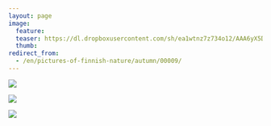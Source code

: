 ```yaml
---
layout: page
image:
  feature:
  teaser: https://dl.dropboxusercontent.com/sh/ea1wtnz7z734o12/AAA6yX5DkQkYI7MhcGesoHjNa/luontokuvat/kes%C3%A4/1/20130830_201947-245px.jpg
  thumb:
redirect_from:
  - /en/pictures-of-finnish-nature/autumn/00009/
---
```


[![](https://dl.dropboxusercontent.com/sh/ea1wtnz7z734o12/AADrllZr9cbu3z54MCYKc-Eda/luontokuvat/kes%C3%A4/1/20130830_201417-800px.jpg)](https://dl.dropboxusercontent.com/sh/ea1wtnz7z734o12/AAC9LzadAzKi6194KuLsCPSna/luontokuvat/kes%C3%A4/1/20130830_201417.jpg)

[![](https://dl.dropboxusercontent.com/sh/ea1wtnz7z734o12/AADuii56By4pOCHQQJlw2MVea/luontokuvat/kes%C3%A4/1/20130830_201421-800px.jpg)](https://dl.dropboxusercontent.com/sh/ea1wtnz7z734o12/AACqiylnysN-NhuOUamwvHeua/luontokuvat/kes%C3%A4/1/20130830_201421.jpg)

[![](https://dl.dropboxusercontent.com/sh/ea1wtnz7z734o12/AADR_mlC-xiEQVy92tlXYqTXa/luontokuvat/kes%C3%A4/1/20130830_201947-800px.jpg)](https://dl.dropboxusercontent.com/sh/ea1wtnz7z734o12/AADJGl1H7w0BacGdlPMp9iQsa/luontokuvat/kes%C3%A4/1/20130830_201947.jpg)
